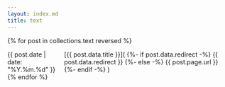 ```yaml
---
layout: index.md
title: text
---
```


{% for post in collections.text reversed %}
    <div>
        <span>{{ post.date | date: "%Y.%m.%d" }}</span>
        <span>
            [{{ post.data.title }}](
                {%- if post.data.redirect -%}
                    {{ post.data.redirect }}
                {%- else -%}
                    {{ post.page.url }}
                {%- endif -%}
            )
        </span>
    </div>{% endfor %}

<style>
    div {
        position: relative;
        display: flex;
        gap: 2ch;
    }
</style>